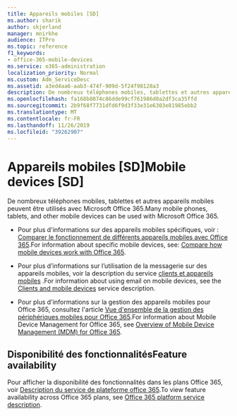 ```yaml
---
title: Appareils mobiles [SD]
ms.author: sharik
author: skjerland
manager: mnirkhe
audience: ITPro
ms.topic: reference
f1_keywords:
- office-365-mobile-devices
ms.service: o365-administration
localization_priority: Normal
ms.custom: Adm_ServiceDesc
ms.assetid: a3ed4aa6-aab3-474f-909d-5f24f98128a3
description: De nombreux téléphones mobiles, tablettes et autres appareils mobiles peuvent être utilisés avec Microsoft Office 365.
ms.openlocfilehash: fa168b8074c86dde99cf761986d0a2df3ca35ffd
ms.sourcegitcommit: 2b9f68f7731dfd6f9d3f33e31e6303e81985ebb2
ms.translationtype: MT
ms.contentlocale: fr-FR
ms.lasthandoff: 11/26/2019
ms.locfileid: "39262907"
---
```

# <a name="mobile-devices-sd"></a><span data-ttu-id="e224f-103">Appareils mobiles [SD]</span><span class="sxs-lookup"><span data-stu-id="e224f-103">Mobile devices [SD]</span></span>

<span data-ttu-id="e224f-104">De nombreux téléphones mobiles, tablettes et autres appareils mobiles peuvent être utilisés avec Microsoft Office 365.</span><span class="sxs-lookup"><span data-stu-id="e224f-104">Many mobile phones, tablets, and other mobile devices can be used with Microsoft Office 365.</span></span> 
  
- <span data-ttu-id="e224f-105">Pour plus d'informations sur des appareils mobiles spécifiques, voir : [Comparer le fonctionnement de différents appareils mobiles avec Office 365](https://go.microsoft.com/fwlink/p/?LinkId=282337).</span><span class="sxs-lookup"><span data-stu-id="e224f-105">For information about specific mobile devices, see: [Compare how mobile devices work with Office 365](https://go.microsoft.com/fwlink/p/?LinkId=282337).</span></span>
    
- <span data-ttu-id="e224f-106">Pour plus d’informations sur l’utilisation de la messagerie sur des appareils mobiles, voir la description du service [clients et appareils mobiles](../exchange-online-service-description/clients-and-mobile-devices.md) .</span><span class="sxs-lookup"><span data-stu-id="e224f-106">For information about using email on mobile devices, see the [Clients and mobile devices](../exchange-online-service-description/clients-and-mobile-devices.md) service description.</span></span> 
    
- <span data-ttu-id="e224f-107">Pour plus d'informations sur la gestion des appareils mobiles pour Office 365, consultez l'article [Vue d'ensemble de la gestion des périphériques mobiles pour Office 365](https://go.microsoft.com/fwlink/?linkid=808602).</span><span class="sxs-lookup"><span data-stu-id="e224f-107">For information about Mobile Device Management for Office 365, see [Overview of Mobile Device Management (MDM) for Office 365](https://go.microsoft.com/fwlink/?linkid=808602).</span></span>
    
## <a name="feature-availability"></a><span data-ttu-id="e224f-108">Disponibilité des fonctionnalités</span><span class="sxs-lookup"><span data-stu-id="e224f-108">Feature availability</span></span>

<span data-ttu-id="e224f-109">Pour afficher la disponibilité des fonctionnalités dans les plans Office 365, voir [Description du service de plateforme office 365](office-365-platform-service-description.md).</span><span class="sxs-lookup"><span data-stu-id="e224f-109">To view feature availability across Office 365 plans, see [Office 365 platform service description](office-365-platform-service-description.md).</span></span>
  


